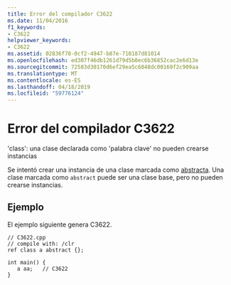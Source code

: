 ```yaml
---
title: Error del compilador C3622
ms.date: 11/04/2016
f1_keywords:
- C3622
helpviewer_keywords:
- C3622
ms.assetid: 02836f78-0cf2-4947-b87e-710187d81014
ms.openlocfilehash: ed307f46db1261d79d5b0ec6b36852cac2e6d13e
ms.sourcegitcommit: 72583d30170d6ef29ea5c6848dc00169f2c909aa
ms.translationtype: MT
ms.contentlocale: es-ES
ms.lasthandoff: 04/18/2019
ms.locfileid: "59776124"
---
```

# <a name="compiler-error-c3622"></a>Error del compilador C3622

'class': una clase declarada como 'palabra clave' no pueden crearse instancias

Se intentó crear una instancia de una clase marcada como [abstracta](../../extensions/abstract-cpp-component-extensions.md). Una clase marcada como `abstract` puede ser una clase base, pero no pueden crearse instancias.

## <a name="example"></a>Ejemplo

El ejemplo siguiente genera C3622.

```
// C3622.cpp
// compile with: /clr
ref class a abstract {};

int main() {
   a aa;   // C3622
}
```
